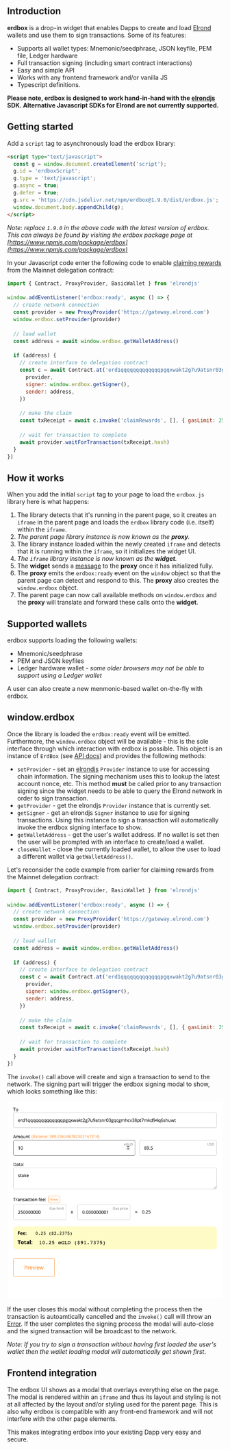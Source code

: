 ## Introduction

**erdbox** is a drop-in widget that enables Dapps to create and load [Elrond](https://elrond.com) wallets and use them to sign transactions. Some of its features:

* Supports all wallet types: Mnemonic/seedphrase, JSON keyfile, PEM file, Ledger hardware
* Full transaction signing (including smart contract interactions)
* Easy and simple API
* Works with any frontend framework and/or vanilla JS
* Typescript definitions.

**Please note, erdbox is designed to work hand-in-hand with the [elrondjs](https://elrondjs.erd.dev) SDK. Alternative Javascript SDKs for Elrond are not currently supported.**

## Getting started

Add a `script` tag to asynchronously load the erdbox library:

```html
<script type="text/javascript">
  const g = window.document.createElement('script');
  g.id = 'erdboxScript';
  g.type = 'text/javascript';
  g.async = true;
  g.defer = true;
  g.src = 'https://cdn.jsdelivr.net/npm/erdbox@1.9.0/dist/erdbox.js';
  window.document.body.appendChild(g);
</script>
```

_Note: replace `1.9.0` in the above code with the latest version of erdbox. This can always be found by visiting the erdbox package page at [https://www.npmjs.com/package/erdbox](https://www.npmjs.com/package/erdbox)_

In your Javascript code enter the following code to enable [claiming rewards](https://elrond.com/blog/egold-delegation-waiting-list-guide/) from the Mainnet delegation contract:

```js
import { Contract, ProxyProvider, BasicWallet } from 'elrondjs'

window.addEventListener('erdbox:ready', async () => {
  // create network connection
  const provider = new ProxyProvider('https://gateway.elrond.com')
  window.erdbox.setProvider(provider)

  // load wallet
  const address = await window.erdbox.getWalletAddress()

  if (address) {
    // create interface to delegation contract
    const c = await Contract.at('erd1qqqqqqqqqqqqqpgqxwakt2g7u9atsnr03gqcgmhcv38pt7mkd94q6shuwt', {
      provider,
      signer: window.erdbox.getSigner(),
      sender: address,
    })

    // make the claim
    const txReceipt = await c.invoke('claimRewards', [], { gasLimit: 250000000 })

    // wait for transaction to complete
    await provider.waitForTransaction(txReceipt.hash)
  }
})
```

## How it works

When you add the initial `script` tag to your page to load the `erdbox.js` library here is what happens:

1. The library detects that it's running in the parent page, so it creates an `iframe` in the parent page and loads the `erdbox` library code (i.e. itself) within the `iframe`.
1. _The parent page library instance is now known as the **proxy**._
1. The library instance loaded within the newly created `iframe` and detects that it is running within the `iframe`, so it initializes the widget UI.
1. _The `iframe` library instance is now known as the **widget**._
1. The **widget** sends a [message](https://developer.mozilla.org/en-US/docs/Web/API/Window/postMessage) to the **proxy** once it has initialized fully.
1. The **proxy** emits the `erdbox:ready` event on the `window` object so that the parent page can detect and respond to this. The **proxy** also creates the `window.erdbox` object.
1. The parent page can now call available methods on `window.erdbox` and the **proxy** will translate and forward these calls onto the **widget**.

## Supported wallets

erdbox supports loading the following wallets:

* Mnemonic/seedphrase
* PEM and JSON keyfiles
* Ledger hardware wallet - _some older browsers may not be able to support using a Ledger wallet_

A user can also create a new menmonic-based wallet on-the-fly with erdbox. 

## window.erdbox

Once the library is loaded the `erdbox:ready` event will be emitted. Furthermore, the `window.erdbox` object will be available - this is the sole interface through which interaction with erdbox is possible. This object is an instance of `ErdBox` (see [API docs](/docs/api)) and provides the following methods:

* `setProvider` - set an [elrondjs](https://elrondjs.erd.dev) `Provider` instance to use for accessing chain information. The signing mechanism uses this to lookup the latest account nonce, etc. This method **must** be called prior to any transaction signing since the widget needs to be able to query the Elrond network in order to sign transaction.
* `getProvider` - get the elrondjs `Provider` instance that is currently set.
* `getSigner` - get an elrondjs `Signer` instance to use for signing transactions. Using this instance to sign a transaction will automatically invoke the erdbox signing interface to show.
* `getWalletAddress` - get the user's wallet address. If no wallet is set then the user will be prompted with an interface to create/load a wallet.
* `closeWallet` - close the currently loaded wallet, to allow the user to load a different wallet via `getWalletAddress()`.

Let's reconsider the code example from earlier for claiming rewards from the Mainnet delegation contract:

```js
import { Contract, ProxyProvider, BasicWallet } from 'elrondjs'

window.addEventListener('erdbox:ready', async () => {
  // create network connection
  const provider = new ProxyProvider('https://gateway.elrond.com')
  window.erdbox.setProvider(provider)

  // load wallet
  const address = await window.erdbox.getWalletAddress()

  if (address) {
    // create interface to delegation contract
    const c = await Contract.at('erd1qqqqqqqqqqqqqpgqxwakt2g7u9atsnr03gqcgmhcv38pt7mkd94q6shuwt', {
      provider,
      signer: window.erdbox.getSigner(),
      sender: address,
    })

    // make the claim
    const txReceipt = await c.invoke('claimRewards', [], { gasLimit: 250000000 })

    // wait for transaction to complete
    await provider.waitForTransaction(txReceipt.hash)
  }
})
```

The `invoke()` call above will create and sign a transaction to send to the network. The signing part will trigger the erdbox signing modal to show, which looks something like this:

![Signing](https://raw.githubusercontent.com/erdDEVcode/erdbox/master/docs/signTransaction.png "Signing a transaction")

If the user closes this modal without completing the process then the transaction is autoamtically cancelled and the `invoke()` call will throw an [Error](https://developer.mozilla.org/en-US/docs/Web/JavaScript/Reference/Global_Objects/Error). If the user completes the signing process the modal will auto-close and the signed transaction will be broadcast to the network.

_Note: If you try to sign a transaction without having first loaded the user's wallet then the wallet loading 
modal will automatically get shown first_.

## Frontend integration

The erdbox UI shows as a modal that overlays everything else on the page. The modal is rendered within an `iframe` and thus its layout and styling is not at all affected by the layout and/or styling used for the parent page. This is also why erdbox is compatible with any front-end framework and will not interfere with the other page elements.

This makes integrating erdbox into your existing Dapp very easy and secure.


